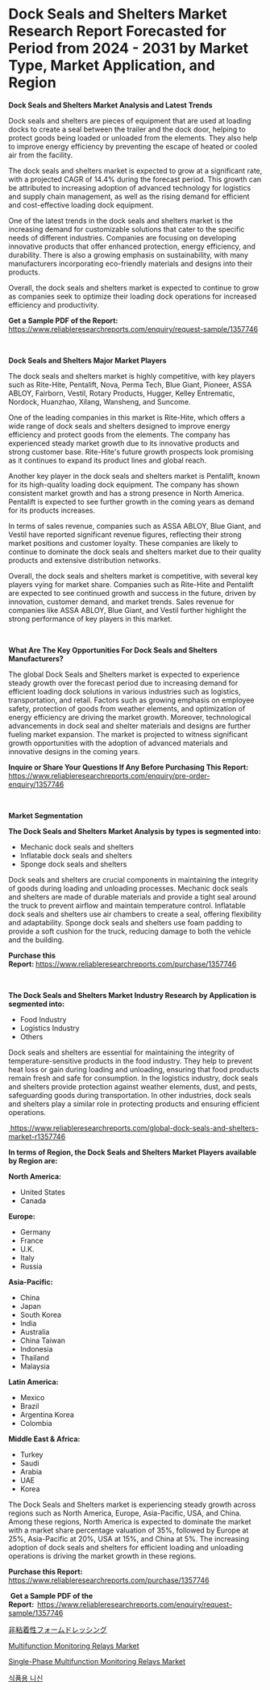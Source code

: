 <p><h1>Dock Seals and Shelters Market Research Report Forecasted for Period from 2024 -  2031 by Market Type, Market Application, and Region</h1></p><p><strong>Dock Seals and Shelters Market Analysis and Latest Trends</strong></p>
<p><p>Dock seals and shelters are pieces of equipment that are used at loading docks to create a seal between the trailer and the dock door, helping to protect goods being loaded or unloaded from the elements. They also help to improve energy efficiency by preventing the escape of heated or cooled air from the facility.</p><p>The dock seals and shelters market is expected to grow at a significant rate, with a projected CAGR of 14.4% during the forecast period. This growth can be attributed to increasing adoption of advanced technology for logistics and supply chain management, as well as the rising demand for efficient and cost-effective loading dock equipment.</p><p>One of the latest trends in the dock seals and shelters market is the increasing demand for customizable solutions that cater to the specific needs of different industries. Companies are focusing on developing innovative products that offer enhanced protection, energy efficiency, and durability. There is also a growing emphasis on sustainability, with many manufacturers incorporating eco-friendly materials and designs into their products.</p><p>Overall, the dock seals and shelters market is expected to continue to grow as companies seek to optimize their loading dock operations for increased efficiency and productivity.</p></p>
<p><strong>Get a Sample PDF of the Report:&nbsp;</strong> <a href="https://www.reliableresearchreports.com/enquiry/request-sample/1357746">https://www.reliableresearchreports.com/enquiry/request-sample/1357746</a></p>
<p>&nbsp;</p>
<p><strong>Dock Seals and Shelters Major Market Players</strong></p>
<p><p>The dock seals and shelters market is highly competitive, with key players such as Rite-Hite, Pentalift, Nova, Perma Tech, Blue Giant, Pioneer, ASSA ABLOY, Fairborn, Vestil, Rotary Products, Hugger, Kelley Entrematic, Nordock, Huanzhao, Xilang, Wansheng, and Suncome. </p><p>One of the leading companies in this market is Rite-Hite, which offers a wide range of dock seals and shelters designed to improve energy efficiency and protect goods from the elements. The company has experienced steady market growth due to its innovative products and strong customer base. Rite-Hite's future growth prospects look promising as it continues to expand its product lines and global reach.</p><p>Another key player in the dock seals and shelters market is Pentalift, known for its high-quality loading dock equipment. The company has shown consistent market growth and has a strong presence in North America. Pentalift is expected to see further growth in the coming years as demand for its products increases.</p><p>In terms of sales revenue, companies such as ASSA ABLOY, Blue Giant, and Vestil have reported significant revenue figures, reflecting their strong market positions and customer loyalty. These companies are likely to continue to dominate the dock seals and shelters market due to their quality products and extensive distribution networks.</p><p>Overall, the dock seals and shelters market is competitive, with several key players vying for market share. Companies such as Rite-Hite and Pentalift are expected to see continued growth and success in the future, driven by innovation, customer demand, and market trends. Sales revenue for companies like ASSA ABLOY, Blue Giant, and Vestil further highlight the strong performance of key players in this market.</p></p>
<p>&nbsp;</p>
<p><strong>What Are The Key Opportunities For Dock Seals and Shelters Manufacturers?</strong></p>
<p><p>The global Dock Seals and Shelters market is expected to experience steady growth over the forecast period due to increasing demand for efficient loading dock solutions in various industries such as logistics, transportation, and retail. Factors such as growing emphasis on employee safety, protection of goods from weather elements, and optimization of energy efficiency are driving the market growth. Moreover, technological advancements in dock seal and shelter materials and designs are further fueling market expansion. The market is projected to witness significant growth opportunities with the adoption of advanced materials and innovative designs in the coming years.</p></p>
<p><strong>Inquire or Share Your Questions If Any Before Purchasing This Report:</strong> <a href="https://www.reliableresearchreports.com/enquiry/pre-order-enquiry/1357746">https://www.reliableresearchreports.com/enquiry/pre-order-enquiry/1357746</a></p>
<p>&nbsp;</p>
<p><strong>Market Segmentation</strong></p>
<p><strong>The Dock Seals and Shelters Market Analysis by types is segmented into:</strong></p>
<p><ul><li>Mechanic dock seals and shelters</li><li>Inflatable dock seals and shelters</li><li>Sponge dock seals and shelters</li></ul></p>
<p><p>Dock seals and shelters are crucial components in maintaining the integrity of goods during loading and unloading processes. Mechanic dock seals and shelters are made of durable materials and provide a tight seal around the truck to prevent airflow and maintain temperature control. Inflatable dock seals and shelters use air chambers to create a seal, offering flexibility and adaptability. Sponge dock seals and shelters use foam padding to provide a soft cushion for the truck, reducing damage to both the vehicle and the building.</p></p>
<p><strong>Purchase this Report:&nbsp;</strong><a href="https://www.reliableresearchreports.com/purchase/1357746">https://www.reliableresearchreports.com/purchase/1357746</a></p>
<p>&nbsp;</p>
<p><strong>The Dock Seals and Shelters Market Industry Research by Application is segmented into:</strong></p>
<p><ul><li>Food Industry</li><li>Logistics Industry</li><li>Others</li></ul></p>
<p><p>Dock seals and shelters are essential for maintaining the integrity of temperature-sensitive products in the food industry. They help to prevent heat loss or gain during loading and unloading, ensuring that food products remain fresh and safe for consumption. In the logistics industry, dock seals and shelters provide protection against weather elements, dust, and pests, safeguarding goods during transportation. In other industries, dock seals and shelters play a similar role in protecting products and ensuring efficient operations.</p></p>
<p><a href="https://www.reliableresearchreports.com/global-dock-seals-and-shelters-market-r1357746">&nbsp;https://www.reliableresearchreports.com/global-dock-seals-and-shelters-market-r1357746</a></p>
<p><strong>In terms of Region, the Dock Seals and Shelters Market Players available by Region are:</strong></p>
<p>
    <p> <strong> North America: </strong>
        <ul>
            <li>United States</li>
            <li>Canada</li>
        </ul>
        </p> 
    <p> <strong> Europe: </strong>
        <ul>
            <li>Germany</li>
            <li>France</li>
            <li>U.K.</li>
            <li>Italy</li>
            <li>Russia</li>
        </ul>
        </p> 
    <p> <strong> Asia-Pacific: </strong>
        <ul>
            <li>China</li>
            <li>Japan</li>
            <li>South Korea</li>
            <li>India</li>
            <li>Australia</li>
            <li>China Taiwan</li>
            <li>Indonesia</li>
            <li>Thailand</li>
            <li>Malaysia</li>
        </ul>
        </p> 
    <p> <strong> Latin America: </strong>
        <ul>
            <li>Mexico</li>
            <li>Brazil</li>
            <li>Argentina Korea</li>
            <li>Colombia</li>
        </ul>
        </p> 
    <p> <strong> Middle East & Africa: </strong>
        <ul>
            <li>Turkey</li>
            <li>Saudi</li>
            <li>Arabia</li>
            <li>UAE</li>
            <li>Korea</li>
        </ul>
    </p>
    </p>
<p><p>The Dock Seals and Shelters market is experiencing steady growth across regions such as North America, Europe, Asia-Pacific, USA, and China. Among these regions, North America is expected to dominate the market with a market share percentage valuation of 35%, followed by Europe at 25%, Asia-Pacific at 20%, USA at 15%, and China at 5%. The increasing adoption of dock seals and shelters for efficient loading and unloading operations is driving the market growth in these regions.</p></p>
<p><strong>Purchase this Report: </strong><a href="https://www.reliableresearchreports.com/purchase/1357746">https://www.reliableresearchreports.com/purchase/1357746</a></p>
<p>&nbsp;<strong>Get a Sample PDF of the Report:&nbsp;&nbsp;</strong><a href="https://www.reliableresearchreports.com/enquiry/request-sample/1357746">https://www.reliableresearchreports.com/enquiry/request-sample/1357746</a></p>
<p><strong></strong></p>
<p><p><a href="https://github.com/sghwr779811674/Market-Research-Report-List-2/blob/main/3096460152635.md">非粘着性フォームドレッシング</a></p><p><a href="https://github.com/itulahketika112/Market-Research-Report-List-1/blob/main/multifunction-monitoring-relays-market.md">Multifunction Monitoring Relays Market</a></p><p><a href="https://github.com/NorbertYates/Market-Research-Report-List-5/blob/main/single-phase-multifunction-monitoring-relays-market.md">Single-Phase Multifunction Monitoring Relays Market</a></p><p><a href="https://medium.com/@soloncarter42/2024%EB%85%84%EB%B6%80%ED%84%B0-2031%EB%85%84%EA%B9%8C%EC%A7%80-%EC%9D%8C%EC%8B%9D-%EC%8B%9C%EC%9E%A5%EC%9D%84-%EC%9C%84%ED%95%9C-%EB%8B%88%EC%8B%A0%EC%9D%98-%EC%8B%A0%ED%9D%A5-%ED%8A%B8%EB%A0%8C%EB%93%9C%EC%99%80-%EB%AF%B8%EB%9E%98-%EC%A0%84%EB%A7%9D-9d6abc3c4717">식품용 니신</a></p></p>